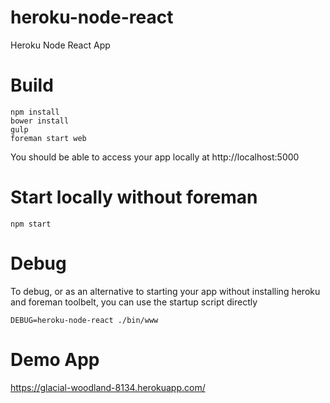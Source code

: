 # heroku-node-react
Heroku Node React App

# Build
```
npm install
bower install
gulp
foreman start web
```

You should be able to access your app locally at http://localhost:5000

# Start locally without foreman
```
npm start
```

# Debug
To debug, or as an alternative to starting your app without installing
heroku and foreman toolbelt, you can use the startup script directly

```
DEBUG=heroku-node-react ./bin/www
```

# Demo App
https://glacial-woodland-8134.herokuapp.com/

